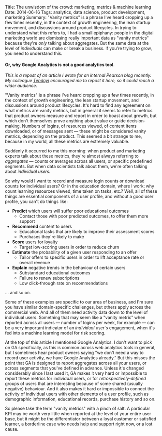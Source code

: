 Title: The unwisdom of the crowd: marketing, metrics &amp; machine learning
Date: 2014-06-16
Tags: analytics, data science, product development, marketing
Summary: "Vanity metrics" is a phrase I've heard cropping up a few times recently, in the context of growth engineering, the lean startup movement, and discussions around product lifecycles. In trying to understand what this refers to, I had a small epiphany: people in the digital marketing world are dismissing really important data as "vanity metrics" because they're *only* talking about aggregates. But the same data at the level of *individuals* can make or break a business. If you're trying to grow, you need to understand this.

#### Or, why Google Analytics is not a good analytics tool.

*This is a repost of an article I wrote for an internal Pearson blog recently. My colleague [Tendayi](https://twitter.com/tendayiviki) encouraged me to repost it here, so it could reach a wider audience.*

"Vanity metrics" is a phrase I've heard cropping up a few times recently, in the context of growth engineering, the lean startup movement, and discussions around product lifecycles. It's hard to find any agreement on what metrics are vanity metrics, but in general it seems to refer to metrics that product owners measure and report in order to boast about growth, but which don't themselves prove anything about value or guide decision-making. Numbers of logins, of resources viewed, of content items downloaded, or of messages sent &mdash; these might be considered vanity metrics, depending on the product. This seemed a bit strange to me, because in my world, all these metrics are extremely valuable.

Suddenly it occurred to me this morning: when product and marketing experts talk about these metrics, they're almost always referring to *aggregates* &mdash; counts or averages across all users, or specific predefined segments. But when data scientists talk about them, we're often talking about *individual users*.

So why would I want to record and measure login counts or download counts for individual users? Or in the education domain, where I work: why count learning resources viewed, time taken on tasks, etc.? Well, all of these things are essential components of a user profile, and without a good user profile, you can't do things like:

* **Predict** which users will suffer poor educational outcomes
    * Contact those with poor predicted outcomes, to offer them more support
* **Recommend** content to users
    * Educational tasks that are likely to improve their assessment scores
    * Purchases they're likely to make
* **Score** users for loyalty
    * Target low-scoring users in order to reduce churn
* **Estimate** the probability of a given user responding to an offer
    * Tailor offers to specific users in order to lift acceptance rate or overall revenue
* **Explain** negative trends in the behaviour of certain users
    * Substandard educational outcomes
    * Failure to renew subscriptions
    * Low click-through rate on recommendations

... and so on.

Some of these examples are specific to our area of business, and I'm sure you have similar domain-specific challenges, but others apply across the commercial web. And all of them need activity data down to the level of individual users. Something that may seem like a "vanity metric" when reported across all users &mdash; number of logins per week, for example &mdash; can be a very important indicator of an *individual* user's engagement, when it's fed into a machine learning model for risk scoring.

At the top of this article I mentioned Google Analytics. I don't want to pick on GA specifically, as this is common across web analytics tools in general, but I sometimes hear product owners saying "we don't need a way to record user activity, we have Google Analytics already." But this misses the point that GA is designed to report aggregates across all your users, or across segments that you've defined in advance. Unless it's changed considerably since I last used it, GA makes it very hard or impossible to report these metrics for individual users, or for *retrospectively-defined* groups of users that are interesting because of some shared (usually negative) behaviour. And it also makes it hard or impossible to connect the activity of individual users with other elements of a user profile, such as demographic information, educational records, purchase history and so on.

So please take the term "vanity metrics" with a pinch of salt. A particular KPI may be worth very little when reported at the level of your entire user base, but it might be the differentiator between a loyal customer or satisfied learner, a borderline case who needs help and support right now, or a lost cause.


